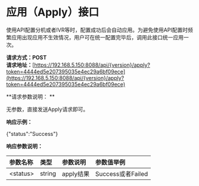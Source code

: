 # 应用（Apply）**接口**

使用API配置分机或者IVR等时，配置成功后会自动应用。为避免使用API配置时频繁应用出现应用不生效情况，用户可在统一配置完毕后，调用此接口统一应用一次。

**请求方式：**POST**  
请求地址：**[https://192.168.5.150:8088/api/{version}/apply?token=4444ed5e207395035e4ec29a6bf09ece](https://192.168.5.150:8088/api/{version}/apply?token=4444ed5e207395035e4ec29a6bf09ece)

**请求参数说明：    **

无参数，直接发送Apply请求即可。

**响应示例：**

{"status":"Success"}

**响应参数说明：**

| 参数名称 | 类型 | 参数说明 | 参数值举例 |
| :--- | :--- | :--- | :--- |
| &lt;status&gt; | string | apply结果 | Success或者Failed |



